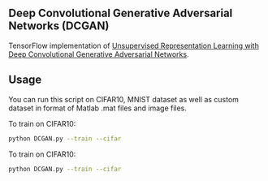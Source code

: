 ## Deep Convolutional Generative Adversarial Networks (DCGAN)


TensorFlow implementation of [Unsupervised Representation Learning with Deep Convolutional Generative Adversarial Networks](https://arxiv.org/abs/1511.06434). 

## Usage

You can run this script on CIFAR10, MNIST dataset as well as custom dataset in format of Matlab .mat files and image files.

To train on CIFAR10:
```bash
python DCGAN.py --train --cifar
```

To train on CIFAR10:
```bash
python DCGAN.py --train --cifar
```


